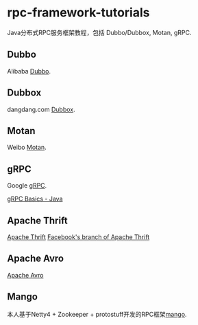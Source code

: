 # rpc-framework-tutorials
Java分布式RPC服务框架教程，包括 Dubbo/Dubbox, Motan, gRPC.

## Dubbo
Alibaba [Dubbo](https://github.com/alibaba/dubbo).

## Dubbox
dangdang.com [Dubbox](https://github.com/dangdangdotcom/dubbox).

## Motan
Weibo [Motan](https://github.com/weibocom/motan).

## gRPC
Google [gRPC](http://grpc.io).

[gRPC Basics - Java](https://grpc.io/docs/tutorials/basic/java.html)

## Apache Thrift
[Apache Thrift](https://thrift.apache.org/)
[Facebook's branch of Apache Thrift](https://github.com/facebook/fbthrift)

## Apache Avro
[Apache Avro](https://avro.apache.org/)

## Mango
本人基于Netty4 + Zookeeper + protostuff开发的RPC框架[mango](https://github.com/TiFG/mango).
